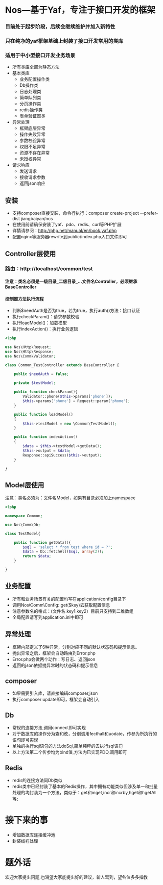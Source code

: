 # Nos—基于Yaf，专注于接口开发的框架
### 目前处于起步阶段，后续会继续维护并加入新特性
### 只在纯净的yaf框架基础上封装了接口开发常用的类库
### 适用于中小型接口开发业务场景
 - 所有类库全部为静态方法
 - 基本类库
   - 业务配置操作类
   - Db操作类
   - 日志处理类
   - 简单队列类
   - 分页操作类
   - redis操作类
   - 表单验证器类
 - 异常处理
   - 框架底层异常
   - 操作失败异常
   - 参数校验异常
   - 权限不足异常
   - 资源不存在异常
   - 未授权异常
 - 请求响应
   - 发送请求
   - 接收请求参数
   - 返回json响应
## 安装
 - 支持composer直接安装，命令行执行：composer create-project --prefer-dist jiangbaiyan/nos
 - 在使用前请确保安装了yaf、pdo、redis、curl等PHP扩展
 - 详情请参阅：http://php.net/manual/en/book.yaf.php
 - 配置nginx等服务器rewrite到public/index.php入口文件即可
## Controller层使用
### 路由：http://localhost/common/test
#### 注意：类名必须是一级目录_二级目录_...文件名Controller，必须继承BaseController
#### 控制器方法执行流程
 - 判断$needAuth是否为true，若为true，执行auth()方法：接口认证
 - 执行checkParam()：请求参数校验
 - 执行loadModel()：加载模型
 - 执行indexAction()：执行业务逻辑
```php
<?php

use Nos\Http\Request;
use Nos\Http\Response;
use Nos\Comm\Validator;

class Common_TestController extends BaseController {

    public $needAuth = false;
    
    private $testModel;

    public function checkParam(){
        Validator::phone($this->params['phone']);
        $this->params['phone'] = Request::param('phone');
    }

    public function loadModel()
    {
        $this->testModel = new \Common\TestModel();
    }

    public function indexAction()
    {
        $data = $this->testModel->getData();
        $this->output = $data;
        Response::apiSuccess($this->output);
    }

}
```
## Model层使用
注意：类名必须为：文件名Model，如果有目录必须加上namespace
```php
<?php

namespace Common;

use Nos\Comm\Db;

class TestModel{

    public function getData(){
        $sql = 'select * from test where id = ?';
        $data = Db::fetchAll($sql, array(2));
        return $data;
    }

}
```
## 业务配置
 - 所有和业务场景有关的配置均写在application/config目录下
 - 调用Nos\Comm\Config::get($key)去获取配置信息
 - 注意参数名的格式：(文件名.key1.key2）目前只支持到二维数组
 - 全局配置请写到application.ini中即可
## 异常处理
 - 框架内部定义了6种异常，分别对应不同的默认状态码和提示信息。
 - 抛出异常之后，框架会自动路由到Error.php
 - Error.php会做两个动作：写日志、返回json
 - 返回的json依据抛异常时的状态码和提示信息
## composer
 - 如果需要引入库，请直接编辑composer,json
 - 执行composer update即可，框架会自动引入
## Db
 - 常规的连接方法,调用connect即可实现
 - 对于数据库的操作分为查和改，分别调用fecthall和uodate，传参为所执行的语句即可实现
 - 单独的执行sql语句的方法doSql,简单纯粹的去执行sql语句
 - 以上方法第二个传参均为bind值,方法内已实现PDO,调用即可
## Redis
 - redis的连接方法同Db类似
 - redis类中已经封装了基本的Redis操作，其中拥有功能类似但涉及单一和批量处理的均封装为一个方法，类似于：get和mget,incr和incrby,hget和hgetAll等;
# 接下来的事  
  - 增加数据库连接缓冲池
  - 封装线程处理
# 题外话
  欢迎大家提出问题,也渴望大家能提出好的建议，新人驾到，望各位多多指教
    